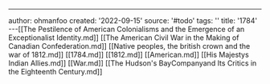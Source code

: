 ---
author: ohmanfoo
created: '2022-09-15'
source: '#todo'
tags: ''
title: '1784'
---[[The Pestilence of American Colonialisms and the Emergence of an Exceptionalist Identity.md]]
[[The American Civil War in the Making of Canadian Confederation.md]]
[[Native peoples, the british crown and the war of 1812.md]]
[[1784.md]]
[[1812.md]]
[[American.md]]
[[His Majestys Indian Allies.md]]
[[War.md]]
[[The Hudson's BayCompanyand Its Critics in the Eighteenth Century.md]]

